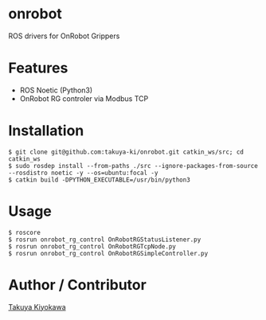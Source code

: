 # onrobot

ROS drivers for OnRobot Grippers

# Features

- ROS Noetic (Python3)
- OnRobot RG controler via Modbus TCP

# Installation

	$ git clone git@github.com:takuya-ki/onrobot.git catkin_ws/src; cd catkin_ws
    $ sudo rosdep install --from-paths ./src --ignore-packages-from-source --rosdistro noetic -y --os=ubuntu:focal -y
	$ catkin build -DPYTHON_EXECUTABLE=/usr/bin/python3

# Usage

    $ roscore
    $ rosrun onrobot_rg_control OnRobotRGStatusListener.py
    $ rosrun onrobot_rg_control OnRobotRGTcpNode.py
    $ rosrun onrobot_rg_control OnRobotRGSimpleController.py

# Author / Contributor

[Takuya Kiyokawa](https://takuya-ki.github.io/)
